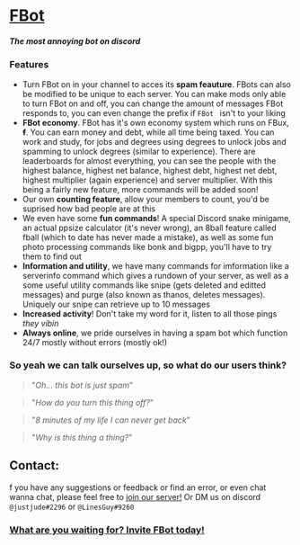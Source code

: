 # [**FBot**](https://fbot.breadhub.uk)
##### *The most annoying bot on discord*

### Features
- Turn FBot on in your channel to acces its <b>spam feauture</b>. FBots can also be modified to be unique to each server. You can make mods only able to turn FBot on and off, you can change the amount of messages FBot responds to, you can even change the prefix if `FBot ` isn't to your liking
- <b>FBot economy</b>. FBot has it's own economy system which runs on FBux, **~~f~~**. You can earn money and debt, while all time being taxed. You can work and study, for jobs and degrees using degrees to unlock jobs and spamming to unlock degrees (similar to experience). There are leaderboards for almost everything, you can see the people with the highest balance, highest net balance, highest debt, highest net debt, highest multiplier (again experience) and server multiplier. With this being a fairly new feature, more commands will be added soon!
- Our own <b>counting feature</b>, allow your members to count, you'd be suprised how bad people are at this
- We even have some <b>fun commands</b>! A special Discord snake minigame, an actual ppsize calculator (it's never wrong), an 8ball feature called fball (which to date has never made a mistake), as well as some fun photo processing commands like bonk and bigpp, you'll have to try them to find out
- <b>Information and utility</b>, we have many commands for imformation like a serverinfo command which gives a rundown of your server, as well as a some useful utility commands like snipe (gets deleted and editted messages) and purge (also known as thanos, deletes messages). Uniquely our snipe can retrieve up to 10 messages
- <b>Increased activity</b>! Don't take my word for it, listen to all those pings *they vibin*
- <b>Always online</b>, we pride ourselves in having a spam bot which function 24/7 mostly without errors (mostly ok!)

### **So yeah we can talk ourselves up, so what do our users think?**
 > "*Oh... this bot is just spam*"
 
 > "*How do you turn this thing off?*"
 
 > "*8 minutes of my life I can never get back*"
 
 > "*Why is this thing a thing?*"
 
 ## **Contact:**
f you have any suggestions or feedback or find an error, or even chat wanna chat, please feel free to [join our server!](https://discord.gg/BDpXRq9) Or DM us on discord `@justjude#2296` or `@LinesGuy#9260`
 
 ### [**What are you waiting for? Invite FBot today!**](https://discord.com/oauth2/authorize?client_id=711934102906994699&permissions=8&scope=bot)
